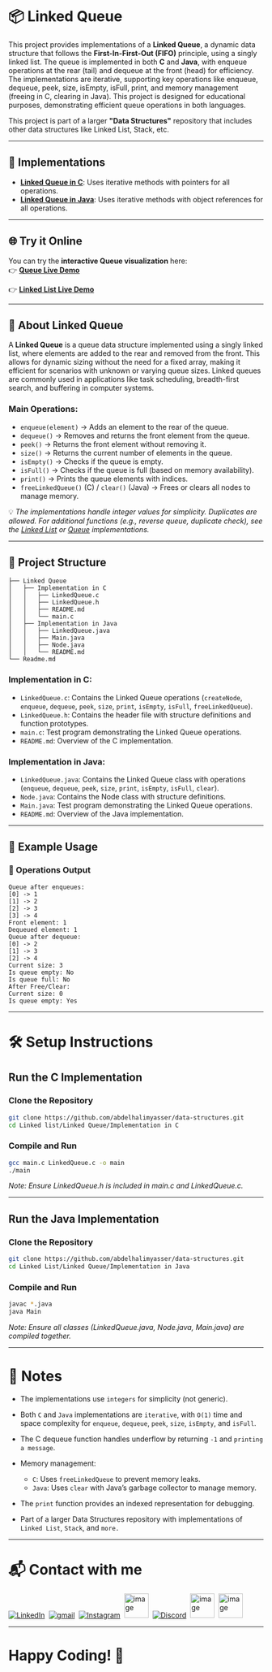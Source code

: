 # 📦 Linked Queue

This project provides implementations of a **Linked Queue**, a dynamic data structure that follows the **First-In-First-Out (FIFO)** principle, using a singly linked list. The queue is implemented in both **C** and **Java**, with enqueue operations at the rear (tail) and dequeue at the front (head) for efficiency. The implementations are iterative, supporting key operations like enqueue, dequeue, peek, size, isEmpty, isFull, print, and memory management (freeing in C, clearing in Java). This project is designed for educational purposes, demonstrating efficient queue operations in both languages.

This project is part of a larger **"Data Structures"** repository that includes other data structures like Linked List, Stack, etc.

---

## 🚀 Implementations

- **[Linked Queue in C](https://github.com/abdelhalimyasser/Data-Structures/tree/main/Queue/Linked%20Queue/Implementation%20in%20C)**: Uses iterative methods with pointers for all operations.
- **[Linked Queue in Java](https://github.com/abdelhalimyasser/Data-Structures/tree/main/Queue/Linked%20Queue/Implementation%20in%20Java)**: Uses iterative methods with object references for all operations.

---

## 🌐 Try it Online

You can try the **interactive Queue visualization** here:  
👉 **[Queue Live Demo](https://abdelhalimyasser.github.io/Data-Structure-Visualizers/Queue%20Visualizer.html)**

👉 **[Linked List Live Demo](https://abdelhalimyasser.github.io/Data-Structure-Visualizers/Linked%20List%20Visualizer.html)**

---

## 📌 About Linked Queue

A **Linked Queue** is a queue data structure implemented using a singly linked list, where elements are added to the rear and removed from the front. This allows for dynamic sizing without the need for a fixed array, making it efficient for scenarios with unknown or varying queue sizes. Linked queues are commonly used in applications like task scheduling, breadth-first search, and buffering in computer systems.

### Main Operations:
- `enqueue(element)` → Adds an element to the rear of the queue.
- `dequeue()` → Removes and returns the front element from the queue.
- `peek()` → Returns the front element without removing it.
- `size()` → Returns the current number of elements in the queue.
- `isEmpty()` → Checks if the queue is empty.
- `isFull()` → Checks if the queue is full (based on memory availability).
- `print()` → Prints the queue elements with indices.
- `freeLinkedQueue()` (C) / `clear()` (Java) → Frees or clears all nodes to manage memory.

💡 *The implementations handle integer values for simplicity. Duplicates are allowed. For additional functions (e.g., reverse queue, duplicate check), see the [Linked List](https://github.com/abdelhalimyasser/Data-Structures/tree/main/Linked%20List/Linked%20List/Implementation%20of%20Linked%20List%20in%20C) or [Queue](https://github.com/abdelhalimyasser/Data-Structures/tree/main/Queue/Implementation%20of%20Queue%20in%20C) implementations.*

---

## 📂 Project Structure
```
├── Linked Queue
│   ├── Implementation in C
│   │   ├── LinkedQueue.c
│   │   ├── LinkedQueue.h
│   │   ├── README.md
│   │   └── main.c
│   ├── Implementation in Java
│   │   ├── LinkedQueue.java
│   │   ├── Main.java
│   │   ├── Node.java
│   │   └── README.md
└── Readme.md
```


### Implementation in C:
- `LinkedQueue.c`: Contains the Linked Queue operations (`createNode`, `enqueue`, `dequeue`, `peek`, `size`, `print`, `isEmpty`, `isFull`, `freeLinkedQueue`).
- `LinkedQueue.h`: Contains the header file with structure definitions and function prototypes.
- `main.c`: Test program demonstrating the Linked Queue operations.
- `README.md`: Overview of the C implementation.

### Implementation in Java:
- `LinkedQueue.java`: Contains the Linked Queue class with operations (`enqueue`, `dequeue`, `peek`, `size`, `print`, `isEmpty`, `isFull`, `clear`).
- `Node.java`: Contains the Node class with structure definitions.
- `Main.java`: Test program demonstrating the Linked Queue operations.
- `README.md`: Overview of the Java implementation.

---

## 🧱 Example Usage

### 🔁 Operations Output
```
Queue after enqueues:
[0] -> 1
[1] -> 2
[2] -> 3
[3] -> 4
Front element: 1
Dequeued element: 1
Queue after dequeue:
[0] -> 2
[1] -> 3
[2] -> 4
Current size: 3
Is queue empty: No
Is queue full: No
After Free/Clear:
Current size: 0
Is queue empty: Yes
```
---

# 🛠️ Setup Instructions

## Run the C Implementation

### Clone the Repository
```bash
git clone https://github.com/abdelhalimyasser/data-structures.git
cd Linked list/Linked Queue/Implementation in C
```
### Compile and Run
```bash
gcc main.c LinkedQueue.c -o main
./main
```
*Note: Ensure LinkedQueue.h is included in main.c and LinkedQueue.c.*

---
## Run the Java Implementation
### Clone the Repository
```bash
git clone https://github.com/abdelhalimyasser/data-structures.git
cd Linked List/Linked Queue/Implementation in Java
```
### Compile and Run
```bash
javac *.java
java Main
```
*Note: Ensure all classes (LinkedQueue.java, Node.java, Main.java) are compiled together.*

---

# 🧾 Notes

- The implementations use `integers` for simplicity (not generic).
- Both `C` and `Java` implementations are `iterative`, with `O(1)` time and space complexity for `enqueue`, `dequeue`, `peek`, `size`, `isEmpty`, and `isFull`.
- The C dequeue function handles underflow by returning `-1` and `printing a message`.
- Memory management:

    - `C`: Uses `freeLinkedQueue` to prevent memory leaks.
    - `Java`: Uses `clear` with Java’s garbage collector to manage memory.


- The `print` function provides an indexed representation for debugging.
- Part of a larger Data Structures repository with implementations of `Linked List`, `Stack`, and `more.`

---

# 📬 Contact with me

<p align="left">
  <a href="https://linkedin.com/in/abdelhalimyasser"><img src="https://skillicons.dev/icons?i=linkedin" alt="LinkedIn" /></a>&nbsp;
  <a href="mailto:abdelhalimyasser88@gmail.com?subject=Collaboration&body=hi%2C%20abdelhalim%20-%20I%20want%20to%20collaborate%20with%20you%20in..."><img src="https://skillicons.dev/icons?i=gmail" alt="gmail" /></a>&nbsp;
  <a href="https://instagram.com/abdelhalim__yasser"><img src="https://skillicons.dev/icons?i=instagram" alt="Instagram" /></a>&nbsp;
  <a href="https://x.com/abdelhalimyass"><img width="48" height="48" alt="image" src="https://github.com/user-attachments/assets/e21830c6-ccff-4860-a839-02b817a519b8" alt="X" /></a>&nbsp;
  <a href="https://discord.com/abdelhalimyasser"><img src="https://skillicons.dev/icons?i=discord" alt="Discord" /></a>&nbsp;
  <a href="https://wechat.com/abdelhalimyasser"><img width="48" height="48" alt="image" src="https://github.com/user-attachments/assets/ac94c75c-1efe-4aff-aefc-e62a806f86e6" alt="Wechat" /></a>&nbsp;
  <a href="https://vk.com/abdelhalimyasser"><img width="48" height="48" alt="image" src="https://github.com/user-attachments/assets/c22a431c-b8b3-43de-a8a1-d2f20d55ad9c" alt="Vk" /></a>
</p>

---

# Happy Coding! 🚀
